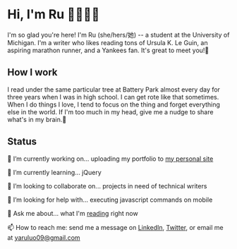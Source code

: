 # Hi, I'm Ru 🌷👩🏻‍💻
I'm so glad you're here! I'm Ru (she/hers/她) -- a student at the University of Michigan. I'm a writer who likes reading tons of Ursula K. Le Guin, an aspiring marathon runner, and a Yankees fan. It's great to meet you!🌿

## How I work
I read under the same particular tree at Battery Park almost every day for three years when I was in high school. I can get rote like that sometimes. When I do things I love, I tend to focus on the thing and forget everything else in the world. If I'm too much in my head, give me a nudge to share what's in my brain.💫

## Status
🔭 I’m currently working on... uploading my portfolio to [my personal site](https://www.yaruluo.com)

🌱 I’m currently learning... jQuery

👯 I’m looking to collaborate on... projects in need of technical writers

🤔 I’m looking for help with... executing javascript commands on mobile

💬 Ask me about... what I'm [reading](https://www.goodreads.com/user/show/118504126-yaru-luo) right now

📫 How to reach me: send me a message on [LinkedIn](https://www.linkedin.com/in/yaruluo/), [Twitter](https://twitter.com/yaruluo09), or email me at yaruluo09@gmail.com

<!--
## Status
- 🔭 I’m currently working on uploading my portfolio to [my personal site](yaruluo.com)
- 🌱 I’m currently learning jQuery
- 👯 I’m looking to collaborate on projects in need of technical writers
- 🤔 I’m looking for help with executing javascript commands on mobile
- 💬 Ask me about what I'm [reading](https://www.goodreads.com/user/show/118504126-yaru-luo) right now
-->

<!--
**yaruluo/yaruluo** is a ✨ _special_ ✨ repository because its `README.md` (this file) appears on your GitHub profile.

Here are some ideas to get you started:

- 🔭 I’m currently working on ...
- 🌱 I’m currently learning ...
- 👯 I’m looking to collaborate on ...
- 🤔 I’m looking for help with ...
- 💬 Ask me about ...
- 📫 How to reach me: ...
- 😄 Pronouns: ...
- ⚡ Fun fact: ...
-->
